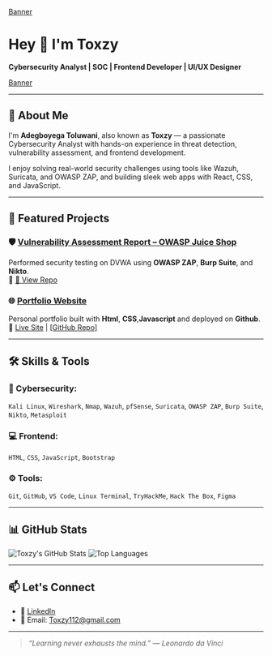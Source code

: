 <!-- Optional Banner -->
[Banner](https://github.com/Tolu12wani/Toxzy/blob/main/WhatsApp%20Image%202025-06-19%20at%2000.01.23_e40b091d.jpg) 

# Hey 👋 I'm Toxzy

**Cybersecurity Analyst | SOC | Frontend Developer | UI/UX Designer**

[Banner](https://github.com/Tolu12wani/Toxzy/blob/main/Premium%20Vector%20_%20Cyber%20security%20concept.jpg) 

---

## 🧰 About Me

I'm **Adegboyega Toluwani**, also known as **Toxzy** — a passionate Cybersecurity Analyst with hands-on experience in threat detection, vulnerability assessment, and frontend development.

I enjoy solving real-world security challenges using tools like Wazuh, Suricata, and OWASP ZAP, and building sleek web apps with React, CSS, and JavaScript.

---

## 💼 Featured Projects

### 🛡️ [Vulnerability Assessment Report – OWASP Juice Shop](https://github.com/Tolu12wani/proj_fut_01)
Performed security testing on DVWA using **OWASP ZAP**, **Burp Suite**, and **Nikto**.  
🔗 [📄 View Repo](https://github.com/Tolu12wani/proj_fut_01)



### 🌐 [Portfolio Website](https://tolu12wani.github.io/folio/)
Personal portfolio built with **Html**, **CSS**,**Javascript** and deployed on **Github**.  
🔗 [Live Site]([https://tolu12wani.github.io/folio/]) | [[GitHub Repo]](https://tolu12wani.github.io/folio/)

---

## 🛠️ Skills & Tools

### 🔐 Cybersecurity:
`Kali Linux`, `Wireshark`, `Nmap`, `Wazuh`, `pfSense`, `Suricata`, `OWASP ZAP`, `Burp Suite`, `Nikto`, `Metasploit`

### 💻 Frontend:
`HTML`, `CSS`, `JavaScript`, `Bootstrap`

### ⚙️ Tools:
`Git`, `GitHub`, `VS Code`, `Linux Terminal`, `TryHackMe`, `Hack The Box`, `Figma`

---

## 📊 GitHub Stats

![Toxzy's GitHub Stats](https://github-readme-stats.vercel.app/api?username=your-github-username&show_icons=true&theme=radical)
![Top Languages](https://github-readme-stats.vercel.app/api/top-langs/?username=your-github-username&layout=compact&theme=radical)

---

## 📫 Let's Connect

- 💼 [LinkedIn]((https://www.linkedin.com/in/toluwani-adegboyega-5a6aa0367/))
- 📧 Email: Toxzy112@gmail.com

---

> *“Learning never exhausts the mind.” — Leonardo da Vinci*
